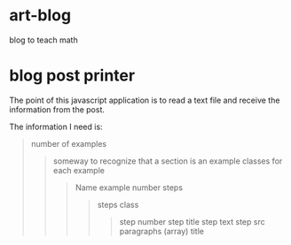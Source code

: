 # art-blog
blog to teach math

# blog post printer
The point of this javascript application is to read a text file and receive the information from the post.

The information I need is:
>number of examples
>>someway to recognize that a section is an example
>>classes for each example
>>>Name
>>>example number
>>>steps
>>>>steps class
>>>>>step number
>>>>>step title
>>>>>step text
>>>>>step src
>paragraphs (array)
>title